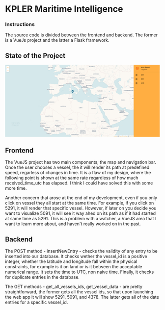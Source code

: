 # KPLER Maritime Intelligence

### Instructions

The source code is divided between the frontend and backend. The former is a VueJs project and the latter a Flask framework.

## State of the Project

<img src="resources\kpler_browser.png" alt="Drawing" style="width: 800px;">

## Frontend

The VueJS project has two main components; the map and navigation bar. Once the user chooses a vessel, the it will render its path at predefined speed, regarless of changes in time. It is a flaw of my design, where the following point is shown at the same rate regardless of how much received_time_utc has elapsed. I think I could have solved this with some more time. 

Another concern that arose at the end of my development, even if you only click on vessel they all start at the same time. For example, if you click on 5291, it will render that specific vessel. However, if later on you decide you want to visualize 5091, it will see it way ahed on its path as if it had started at same time as 5291. This is a problem with a watcher, a VueJS area that I want to learn more about, and haven't really worked on in the past.

## Backend

The POST method - insertNewEntry - checks the validity of any entry to be inserted into our database. It checks wether the vessel_id is a positive integer, whether the latitude and longitude fall within the physical constraints, for example is it on land or is it between the acceptable numerical range. It sets the time to UTC, non naive time. Finally, it checks for duplicate entries in the database. 

The GET methods - get_all_vessels_ids, get_vessel_data - are pretty straightforward, the former gets all the vessel ids, so that upon launching the web app it will show 5291, 5091, and 4378. The latter gets all of the date entries for a specific vessel_id.


